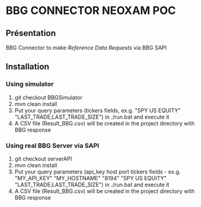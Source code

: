 # BBG CONNECTOR NEOXAM POC

## Présentation
BBG Connector to make *Reference Data Requests* via BBG SAPI
## Installation

### Using simulator

1) git checkout BBGSimulator
2) mvn clean install
3) Put your query parameters (tickers fields, ex.g. "SPY US EQUITY" "LAST_TRADE;LAST_TRADE_SIZE") in ./run.bat and execute it
4) A CSV file (Result_BBG.csv) will be created in the project directory with BBG response

### Using real BBG Server via SAPI

1) git checkout serverAPI
2) mvn clean install
3) Put your query parameters (api_key host port tickers fields -  ex.g. "MY_API_KEY" "MY_HOSTNAME" "8194" "SPY US EQUITY" "LAST_TRADE;LAST_TRADE_SIZE") in ./run.bat and execute it
4) A CSV file (Result_BBG.csv) will be created in the project directory with BBG response
